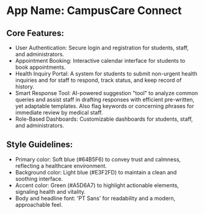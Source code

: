 # **App Name**: CampusCare Connect

## Core Features:

- User Authentication: Secure login and registration for students, staff, and administrators.
- Appointment Booking: Interactive calendar interface for students to book appointments.
- Health Inquiry Portal: A system for students to submit non-urgent health inquiries and for staff to respond, track status, and keep record of history.
- Smart Response Tool: AI-powered suggestion "tool" to analyze common queries and assist staff in drafting responses with efficient pre-written, yet adaptable templates. Also flag keywords or concerning phrases for immediate review by medical staff.
- Role-Based Dashboards: Customizable dashboards for students, staff, and administrators.

## Style Guidelines:

- Primary color: Soft blue (#64B5F6) to convey trust and calmness, reflecting a healthcare environment.
- Background color: Light blue (#E3F2FD) to maintain a clean and soothing interface.
- Accent color: Green (#A5D6A7) to highlight actionable elements, signaling health and vitality.
- Body and headline font: 'PT Sans' for readability and a modern, approachable feel.
